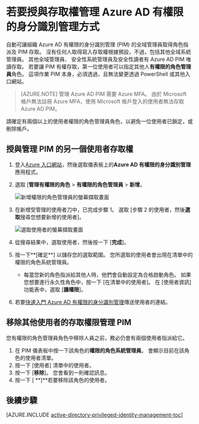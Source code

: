 <properties
   pageTitle="如何授與存取權 PIM |Microsoft Azure"
   description="瞭解如何新增副檔名為 Azure Active Directory 獲授限身分識別管理使用者的角色，讓他們可以管理 PIM。"
   services="active-directory"
   documentationCenter=""
   authors="kgremban"
   manager="femila"
   editor=""/>

<tags
   ms.service="active-directory"
   ms.devlang="na"
   ms.topic="article"
   ms.tgt_pltfrm="na"
   ms.workload="identity"
   ms.date="09/22/2016"
   ms.author="kgremban"/>

# <a name="how-to-give-access-to-manage-azure-ad-privileged-identity-management"></a>若要授與存取權管理 Azure AD 有權限的身分識別管理方式

自動可讓組織 Azure AD 有權限的身分識別管理 (PIM) 的全域管理員取得角色指派及 PIM 存取。 沒有任何人取得寫入存取權根據預設，不過，包括其他全域系統管理員。 其他全域管理員、 安全性系統管理員及安全性讀者有 Azure AD PIM 唯讀存取。 若要讓 PIM 有權存取，第一位使用者可以指定其他人**有權限的角色管理員**角色。 這項作業 PIM 本身，必須透過，且無法變更透過 PowerShell 或其他入口網站。

> [AZURE.NOTE] 管理 Azure AD PIM 需要 Azure MFA。 由於 Microsoft 帳戶無法註冊 Azure MFA，使用 Microsoft 帳戶登入的使用者無法存取 Azure AD PIM。

請確定有兩個以上的使用者權限的角色管理員角色，以避免一位使用者已鎖定，或刪除帳戶。

## <a name="give-another-user-access-to-manage-pim"></a>授與管理 PIM 的另一個使用者存取權

1. 登入[Azure 入口網站](https://portal.azure.com/)，然後選取儀表板上的**Azure AD 有權限的身分識別管理**應用程式。
2. 選取 [**管理有權限的角色** > **有權限的角色管理員** > **新增**。

    ![新增權限的角色管理員的螢幕擷取畫面][1]

4. 在新增受管理的使用者刀中，已完成步驟 1。 選取 [步驟 2 的使用者，然後**選取**搜尋您想要新增的使用者]。

    ![選取使用者的螢幕擷取畫面][2]

6. 從搜尋結果中，選取使用者，然後按一下 [**完成**]。
7. 按一下**[確定**] 以儲存您的選取範圍。 您所選取的使用者會出現在清單中的權限的角色系統管理員。

    - 每當您新的角色指派給其他人時，他們會自動設定為合格啟動角色。 如果您想要進行永久性角色中，按一下 [在清單中的使用者]。 在 [使用者資訊] 功能表中，選取 [**讓權限**]。

8. 若要[快速入門 Azure AD 有權限的身分識別管理](active-directory-privileged-identity-management-getting-started.md)傳送使用者的連結。


## <a name="remove-another-users-access-rights-for-managing-pim"></a>移除其他使用者的存取權限管理 PIM

您有權限的角色管理員角色中移除人員之前，務必仍會有兩個使用者指派給它。

1. 在 PIM 儀表板中按一下該角色的**權限的角色系統管理員**。  會顯示目前在該角色的使用者清單。
2. 按一下 [使用者] 清單中的使用者。
3. 按一下 [**移除**]。  您會看到一則確認訊息。
4. 按一下 [ **]**若要移除該角色的使用者。

<!--Every topic should have next steps and links to the next logical set of content to keep the customer engaged-->
## <a name="next-steps"></a>後續步驟
[AZURE.INCLUDE [active-directory-privileged-identity-management-toc](../../includes/active-directory-privileged-identity-management-toc.md)]

<!--Image references-->

[1]: ./media/active-directory-privileged-identity-management-how-to-give-access-to-pim/PIM_add_PRA.png
[2]: ./media/active-directory-privileged-identity-management-how-to-give-access-to-pim/PIM_select_users.png
